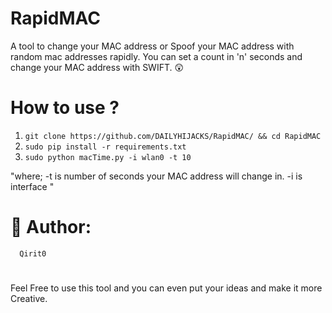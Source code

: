 # RapidMAC
A tool to change your MAC address or Spoof your MAC address with random mac addresses rapidly. You can set a count 
in 'n' seconds and change your MAC address with SWIFT. 😲

# How to use ?
1. `git clone https://github.com/DAILYHIJACKS/RapidMAC/ && cd RapidMAC`
2. `sudo pip install -r requirements.txt`
3. `sudo python macTime.py -i wlan0 -t 10`

"where;
      -t is number of seconds your MAC address will change in.
      -i is interface
"      
# 💩 Author:
      Qirit0
      
#
Feel Free to use this tool and you can even put your ideas and make it more Creative.
